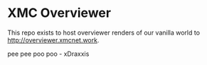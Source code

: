 # XMC Overviewer

This repo exists to host overviewer renders of our vanilla world to http://overviewer.xmcnet.work. 

pee pee poo poo - xDraxxis
